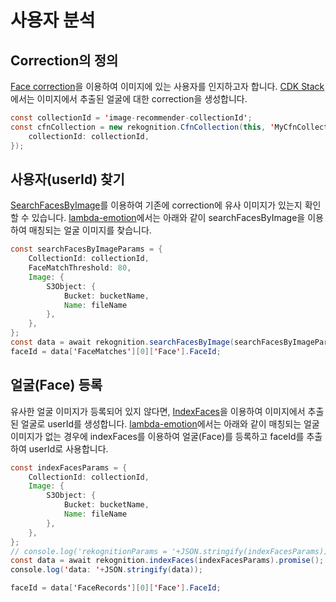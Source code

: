 # 사용자 분석

## Correction의 정의

[Face correction](https://docs.aws.amazon.com/rekognition/latest/dg/collections.html)을 이용하여 이미지에 있는 사용자를 인지하고자 합니다. [CDK Stack](./cdk-image-recommender/lib/cdk-image-recommender-stack.ts)에서는 이미지에서 추출된 얼굴에 대한 correction을 생성합니다.

```java
const collectionId = 'image-recommender-collectionId';
const cfnCollection = new rekognition.CfnCollection(this, 'MyCfnCollection', {
    collectionId: collectionId,
});
```

## 사용자(userId) 찾기

[SearchFacesByImage](https://docs.aws.amazon.com/rekognition/latest/APIReference/API_SearchFacesByImage.html)를 이용하여 기존에 correction에 유사 이미지가 있는지 확인할 수 있습니다. [lambda-emotion](./lambda-emotion/index.js)에서는 아래와 같이 searchFacesByImage을 이용하여 매칭되는 얼굴 이미지를 찾습니다. 

```java
const searchFacesByImageParams = {
    CollectionId: collectionId,
    FaceMatchThreshold: 80, 
    Image: {
        S3Object: {
            Bucket: bucketName,
            Name: fileName
        },
    },
};
const data = await rekognition.searchFacesByImage(searchFacesByImageParams).promise();
faceId = data['FaceMatches'][0]['Face'].FaceId;
```


## 얼굴(Face) 등록

유사한 얼굴 이미지가 등록되어 있지 않다면, [IndexFaces](https://docs.aws.amazon.com/rekognition/latest/APIReference/API_IndexFaces.html)을 이용하여 이미지에서 추출된 얼굴로 userId를 생성합니다. [lambda-emotion](./lambda-emotion/index.js)에서는 아래와 같이 매칭되는 얼굴 이미지가 없는 경우에 indexFaces를 이용하여 얼굴(Face)를 등록하고 faceId를 추출하여 userId로 사용합니다.

```java
const indexFacesParams = {
    CollectionId: collectionId,
    Image: {
        S3Object: {
            Bucket: bucketName,
            Name: fileName
        },
    },
};
// console.log('rekognitionParams = '+JSON.stringify(indexFacesParams))
const data = await rekognition.indexFaces(indexFacesParams).promise();
console.log('data: '+JSON.stringify(data));

faceId = data['FaceRecords'][0]['Face'].FaceId;
```

